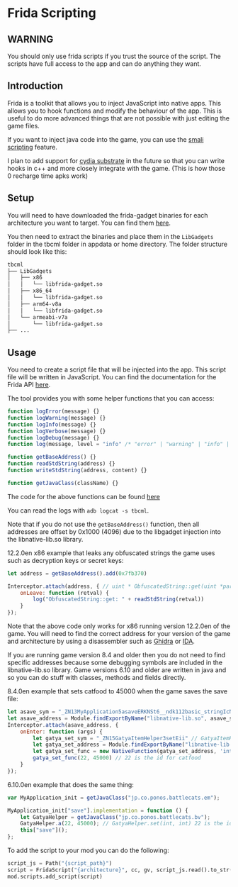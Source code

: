 # Frida Scripting

## WARNING

You should only use frida scripts if you trust the source of the script. The scripts have full access to the app and can do anything they want.

## Introduction

Frida is a toolkit that allows you to inject JavaScript into native apps. This allows you to hook functions and modify the behaviour of the app. This is useful to do more advanced things that are not possible with just editing the game files.

If you want to inject java code into the game, you can use the [smali scripting](smali_scripting.md) feature.

I plan to add support for [cydia substrate](http://www.cydiasubstrate.com/) in the future so that you can write hooks in c++ and more closely integrate with the game. (This is how those 0 recharge time apks work)

## Setup

You will need to have downloaded the frida-gadget binaries for each architecture you want to target. You can find them [here](https://github.com/frida/frida/releases).

You then need to extract the binaries and place them in the `LibGadgets` folder in the tbcml folder in appdata or home directory. The folder structure should look like this:

```bash
tbcml
├── LibGadgets
│   ├── x86
│   │   └── libfrida-gadget.so
│   ├── x86_64
│   │   └── libfrida-gadget.so
│   ├── arm64-v8a
│   │   └── libfrida-gadget.so
│   └── armeabi-v7a
│       └── libfrida-gadget.so
├── ...
```

## Usage

You need to create a script file that will be injected into the app. This script file will be written in JavaScript. You can find the documentation for the Frida API [here](https://frida.re/docs/javascript-api/).

The tool provides you with some helper functions that you can access:

```javascript
function logError(message) {}
function logWarning(message) {}
function logInfo(message) {}
function logVerbose(message) {}
function logDebug(message) {}
function log(message, level = "info" /* "error" | "warning" | "info" | "verbose" | "debug" */) {}

function getBaseAddress() {}
function readStdString(address) {}
function writeStdString(address, content) {}

function getJavaClass(className) {}
```

The code for the above functions can be found [here](https://github.com/fieryhenry/tbcml/blob/master/src/tbcml/core/mods/frida_script.py)

You can read the logs with `adb logcat -s tbcml`.

Note that if you do not use the `getBaseAddress()` function, then all addresses are offset by 0x1000 (4096) due to the libgadget injection into the libnative-lib.so library.

12.2.0en x86 example that leaks any obfuscated strings the game uses such as decryption keys or secret keys:

```javascript
let address = getBaseAddress().add(0x7fb370)

Interceptor.attach(address, { // uint * ObfuscatedString::get(uint *param_1,byte **param_2)
    onLeave: function (retval) {
        log("ObfuscatedString::get: " + readStdString(retval))
    }
});
```

Note that the above code only works for x86 running version 12.2.0en of the game. You will need to find the correct address for your version of the game and architecture by using a disassembler such as [Ghidra](https://ghidra-sre.org/) or [IDA](https://www.hex-rays.com/products/ida/).

If you are running game version 8.4 and older then you do not need to find specific addresses because some debugging symbols are included in the libnative-lib.so library. Game versions 6.10 and older are written in java and so you can do stuff with classes, methods and fields directly.

8.4.0en example that sets catfood to 45000 when the game saves the save file:

```javascript
let asave_sym = "_ZN13MyApplication5asaveERKNSt6__ndk112basic_stringIcNS0_11char_traitsIcEENS0_9allocatorIcEEEE" // MyApplication::asave(std::__ndk1::basic_string<char, std::__ndk1::char_traits<char>, std::__ndk1::allocator<char>> const&)
let asave_address = Module.findExportByName("libnative-lib.so", asave_sym)
Interceptor.attach(asave_address, {
    onEnter: function (args) {
        let gatya_set_sym = "_ZN15GatyaItemHelper3setEii" // GatyaItemHelper::set(int, int)
        let gatya_set_address = Module.findExportByName("libnative-lib.so", gatya_set_sym)
        let gatya_set_func = new NativeFunction(gatya_set_address, 'int', ["int", 'int'])
        gatya_set_func(22, 45000) // 22 is the id for catfood
    }
});
```

6.10.0en example that does the same thing:

```javascript
var MyApplication_init = getJavaClass("jp.co.ponos.battlecats.em");

MyApplication_init["save"].implementation = function () {
    let GatyaHelper = getJavaClass("jp.co.ponos.battlecats.bv");
    GatyaHelper.a(22, 45000); // GatyaHelper.set(int, int) 22 is the id for catfood
    this["save"]();
};
```

To add the script to your mod you can do the following:

```python
script_js = Path("{script_path}")
script = FridaScript("{architecture}", cc, gv, script_js.read().to_str(), "{script_name}", mod)
mod.scripts.add_script(script)
```
